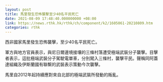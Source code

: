 ```yaml
---
layout: post
title: 馬里發生恐怖襲擊至少40名平民死亡
date: 2021-08-09 17:48:40.000000000 +08:00
link: https://news.rthk.hk/rthk/ch/component/k2/1605061-20210809.htm
categories: rthk
---
```


西非國家馬里發生恐怖襲擊，至少40名平民死亡。

軍方與地方官員表示，與尼日爾邊境接壤的三條村落遭受極端武裝分子襲擊。目擊者表示，這批極端武裝分子駕駛電單車，分別闖入三條村，襲擊平民。聲稱同阿蓋達組織及伊斯蘭國有聯繫的武裝表示策動今次襲擊。

馬里自2012年起持續應對來自北部的極端武裝所發動的叛亂。
